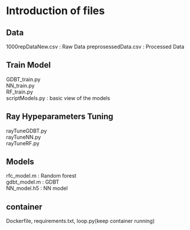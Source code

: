 # Introduction of files
## Data
1000repDataNew.csv : Raw Data
preprosessedData.csv : Processed Data
## Train Model
GDBT_train.py  
NN_train.py  
RF_train.py  
scriptModels.py : basic view of the models  

## Ray Hypeparameters Tuning
rayTuneGDBT.py  
rayTuneNN.py  
rayTuneRF.py  

## Models
rfc_model.m : Random forest  
gdbt_model.m : GDBT  
NN_model.h5 : NN model  

## container
Dockerfile, requirements.txt, loop.py(keep container running) 
